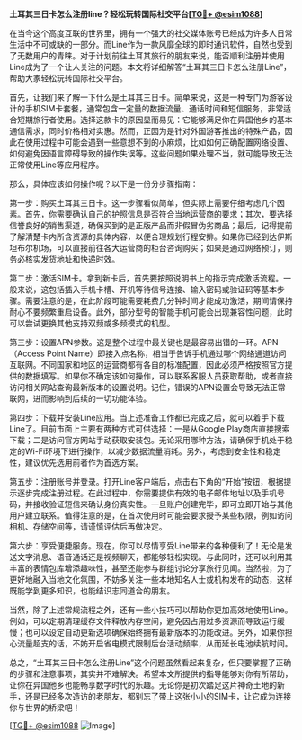 **土耳其三日卡怎么注册line？轻松玩转国际社交平台[[TG💪+ @esim1088](https://t.me/s/esim1088)]**

在当今这个高度互联的世界里，拥有一个强大的社交媒体账号已经成为许多人日常生活中不可或缺的一部分。而Line作为一款风靡全球的即时通讯软件，自然也受到了无数用户的青睐。对于计划前往土耳其旅行的朋友来说，能否顺利注册并使用Line成为了一个让人关注的问题。本文将详细解答“土耳其三日卡怎么注册Line”，帮助大家轻松玩转国际社交平台。

首先，让我们来了解一下什么是土耳其三日卡。简单来说，这是一种专门为游客设计的手机SIM卡套餐，通常包含一定量的数据流量、通话时间和短信服务，非常适合短期旅行者使用。选择这款卡的原因显而易见：它能够满足你在异国他乡的基本通信需求，同时价格相对实惠。然而，正因为是针对外国游客推出的特殊产品，因此在使用过程中可能会遇到一些意想不到的小麻烦，比如如何正确配置网络设置、如何避免因语言障碍导致的操作失误等。这些问题如果处理不当，就可能导致无法正常使用Line等应用程序。

那么，具体应该如何操作呢？以下是一份分步骤指南：

第一步：购买土耳其三日卡。这一步骤看似简单，但实际上需要仔细考虑几个因素。首先，你需要确认自己的护照信息是否符合当地运营商的要求；其次，要选择信誉良好的销售渠道，确保买到的是正版产品而非假冒伪劣商品；最后，记得提前了解清楚卡内所含资源的具体内容，以便合理规划行程安排。如果你已经到达伊斯坦布尔机场，可以直接前往各大运营商的柜台咨询购买；如果是通过网络预订，则务必核实发货地址和快递时效。

第二步：激活SIM卡。拿到新卡后，首先要按照说明书上的指示完成激活流程。一般来说，这包括插入手机卡槽、开机等待信号连接、输入密码或验证码等基本步骤。需要注意的是，在此阶段可能需要耗费几分钟时间才能成功激活，期间请保持耐心不要频繁重启设备。此外，部分型号的智能手机可能会出现兼容性问题，此时可以尝试更换其他支持双频或多频模式的机型。

第三步：设置APN参数。这是整个过程中最关键也是最容易出错的一环。APN（Access Point Name）即接入点名称，相当于告诉手机通过哪个网络通道访问互联网。不同国家和地区的运营商都有各自的标准配置，因此必须严格按照官方提供的数据填写。如果你不确定该如何操作，可以联系客服人员获取帮助，或者直接访问相关网站查询最新版本的设置说明。记住，错误的APN设置会导致无法正常联网，进而影响到后续的一切功能体验。

第四步：下载并安装Line应用。当上述准备工作都已完成之后，就可以着手下载Line了。目前市面上主要有两种方式可供选择：一是从Google Play商店直接搜索下载；二是访问官方网站手动获取安装包。无论采用哪种方法，请确保手机处于稳定的Wi-Fi环境下进行操作，以减少数据流量消耗。另外，考虑到安全性和稳定性，建议优先选用前者作为首选方案。

第五步：注册账号并登录。打开Line客户端后，点击右下角的“开始”按钮，根据提示逐步完成注册过程。在此过程中，你需要提供有效的电子邮件地址以及手机号码，并接收验证短信来确认身份真实性。一旦账户创建完毕，即可立即开始与其他用户建立联系。值得注意的是，在首次使用时可能会要求授予某些权限，例如访问相机、存储空间等，请谨慎评估后再做决定。

第六步：享受便捷服务。现在，你可以尽情享受Line带来的各种便利了！无论是发送文字消息、语音通话还是视频聊天，都能够轻松实现。与此同时，还可以利用其丰富的表情包库增添趣味性，甚至还能参与群组讨论分享旅行见闻。当然啦，为了更好地融入当地文化氛围，不妨多关注一些本地知名人士或机构发布的动态，这样既能学到更多知识，也能结识志同道合的朋友。

当然，除了上述常规流程之外，还有一些小技巧可以帮助你更加高效地使用Line。例如，可以定期清理缓存文件释放内存空间，避免因占用过多资源而导致运行缓慢；也可以设定自动更新选项确保始终拥有最新版本的功能改进。另外，如果你担心流量超支的话，不妨开启省电模式限制后台活动频率，从而延长电池续航时间。

总之，“土耳其三日卡怎么注册Line”这个问题虽然看起来复杂，但只要掌握了正确的步骤和注意事项，其实并不难解决。希望本文所提供的指导能够对你有所帮助，让你在异国他乡也能畅享数字时代的乐趣。无论你是初次踏足这片神奇土地的新手，还是已经多次造访的老朋友，都别忘了带上这张小小的SIM卡，让它成为连接你与世界的桥梁吧！

[[TG💪+ @esim1088](https://t.me/s/esim1088) ![Image](https://i.postimg.cc/4NQfJmqS/Snipaste-2025-05-13-00-14-12.png)]